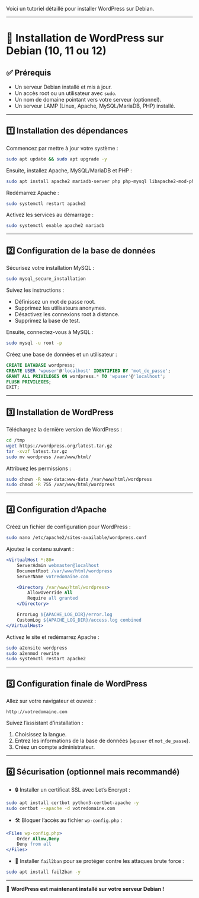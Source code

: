 Voici un tutoriel détaillé pour installer WordPress sur Debian.

---

# 📌 Installation de WordPress sur Debian (10, 11 ou 12)

## ✅ Prérequis
- Un serveur Debian installé et mis à jour.
- Un accès root ou un utilisateur avec `sudo`.
- Un nom de domaine pointant vers votre serveur (optionnel).
- Un serveur LAMP (Linux, Apache, MySQL/MariaDB, PHP) installé.

---

## 1️⃣ Installation des dépendances
Commencez par mettre à jour votre système :
```bash
sudo apt update && sudo apt upgrade -y
```
Ensuite, installez Apache, MySQL/MariaDB et PHP :
```bash
sudo apt install apache2 mariadb-server php php-mysql libapache2-mod-php php-cli php-curl php-gd php-mbstring php-xml php-xmlrpc unzip -y
```

Redémarrez Apache :
```bash
sudo systemctl restart apache2
```

Activez les services au démarrage :
```bash
sudo systemctl enable apache2 mariadb
```

---

## 2️⃣ Configuration de la base de données
Sécurisez votre installation MySQL :
```bash
sudo mysql_secure_installation
```
Suivez les instructions :
- Définissez un mot de passe root.
- Supprimez les utilisateurs anonymes.
- Désactivez les connexions root à distance.
- Supprimez la base de test.

Ensuite, connectez-vous à MySQL :
```bash
sudo mysql -u root -p
```

Créez une base de données et un utilisateur :
```sql
CREATE DATABASE wordpress;
CREATE USER 'wpuser'@'localhost' IDENTIFIED BY 'mot_de_passe';
GRANT ALL PRIVILEGES ON wordpress.* TO 'wpuser'@'localhost';
FLUSH PRIVILEGES;
EXIT;
```

---

## 3️⃣ Installation de WordPress
Téléchargez la dernière version de WordPress :
```bash
cd /tmp
wget https://wordpress.org/latest.tar.gz
tar -xvzf latest.tar.gz
sudo mv wordpress /var/www/html/
```

Attribuez les permissions :
```bash
sudo chown -R www-data:www-data /var/www/html/wordpress
sudo chmod -R 755 /var/www/html/wordpress
```

---

## 4️⃣ Configuration d’Apache
Créez un fichier de configuration pour WordPress :
```bash
sudo nano /etc/apache2/sites-available/wordpress.conf
```

Ajoutez le contenu suivant :
```apache
<VirtualHost *:80>
    ServerAdmin webmaster@localhost
    DocumentRoot /var/www/html/wordpress
    ServerName votredomaine.com

    <Directory /var/www/html/wordpress>
        AllowOverride All
        Require all granted
    </Directory>

    ErrorLog ${APACHE_LOG_DIR}/error.log
    CustomLog ${APACHE_LOG_DIR}/access.log combined
</VirtualHost>
```

Activez le site et redémarrez Apache :
```bash
sudo a2ensite wordpress
sudo a2enmod rewrite
sudo systemctl restart apache2
```

---

## 5️⃣ Configuration finale de WordPress
Allez sur votre navigateur et ouvrez :
```
http://votredomaine.com
```
Suivez l’assistant d’installation :
1. Choisissez la langue.
2. Entrez les informations de la base de données (`wpuser` et `mot_de_passe`).
3. Créez un compte administrateur.

---

## 6️⃣ Sécurisation (optionnel mais recommandé)
- 🔒 Installer un certificat SSL avec Let’s Encrypt :
```bash
sudo apt install certbot python3-certbot-apache -y
sudo certbot --apache -d votredomaine.com
```
- 🛠️ Bloquer l’accès au fichier `wp-config.php` :
```apache
<Files wp-config.php>
    Order Allow,Deny
    Deny from all
</Files>
```
- 🔑 Installer `fail2ban` pour se protéger contre les attaques brute force :
```bash
sudo apt install fail2ban -y
```

---

🎉 **WordPress est maintenant installé sur votre serveur Debian !**
